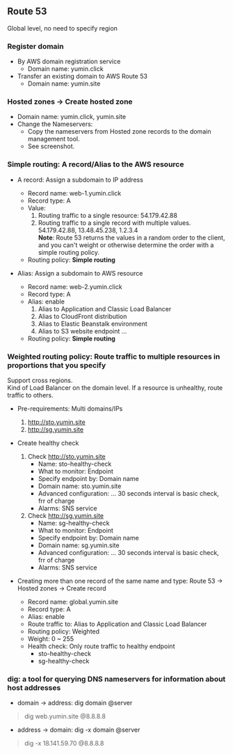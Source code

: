 ## Route 53
Global level, no need to specify region

### Register domain

+ By AWS domain registration service
    - Domain name: yumin.click
+ Transfer an existing domain to AWS Route 53
    - Domain name: yumin.site

### Hosted zones -> Create hosted zone

+ Domain name: yumin.click, yumin.site
+ Change the Nameservers:
    - Copy the nameservers from Hosted zone records to the domain management tool.
    - See screenshot.

### Simple routing: A record/Alias to the AWS resource

+ A record: Assign a subdomain to IP address
    - Record name: web-1.yumin.click
    - Record type: A
    - Value:
        1. Routing traffic to a single resource: 54.179.42.88
        2. Routing traffic to a single record with multiple values. 54.179.42.88, 13.48.45.238, 1.2.3.4 <br>
           **Note**: Route 53 returns the values in a random order to the client, and you can't weight or otherwise
           determine the order with a simple routing policy.
    - Routing policy: **Simple routing**

+ Alias: Assign a subdomain to AWS resource
    - Record name: web-2.yumin.click
    - Record type: A
    - Alias: enable
        1. Alias to Application and Classic Load Balancer
        2. Alias to CloudFront distribution
        3. Alias to Elastic Beanstalk environment
        4. Alias to S3 website endpoint ...
    - Routing policy: **Simple routing**

### Weighted routing policy: Route traffic to multiple resources in proportions that you specify

Support cross regions.<br>
Kind of Load Balancer on the domain level. If a resource is unhealthy, route traffic to others.

+ Pre-requirements: Multi domains/IPs
    1. http://sto.yumin.site
    2. http://sg.yumin.site

+ Create healthy check
    1. Check http://sto.yumin.site
        + Name: sto-healthy-check
        + What to monitor: Endpoint
        + Specify endpoint by: Domain name
        + Domain name: sto.yumin.site
        + Advanced configuration: ... 30 seconds interval is basic check, frr of charge
        + Alarms: SNS service
    2. Check http://sg.yumin.site
        + Name: sg-healthy-check
        + What to monitor: Endpoint
        + Specify endpoint by: Domain name
        + Domain name: sg.yumin.site
        + Advanced configuration: ... 30 seconds interval is basic check, frr of charge
        + Alarms: SNS service

+ Creating more than one record of the same name and type: Route 53 -> Hosted zones -> Create record
    - Record name: global.yumin.site
    - Record type: A
    - Alias: enable
    - Route traffic to: Alias to Application and Classic Load Balancer
    - Routing policy: Weighted
    - Weight: 0 ~ 255
    - Health check: Only route traffic to healthy endpoint
        - sto-healthy-check
        - sg-healthy-check

### dig: a tool for querying DNS nameservers for information about host addresses

+ domain -> address: dig domain @server

> dig web.yumin.site @8.8.8.8

+ address -> domain: dig -x domain @server

> dig -x 18.141.59.70 @8.8.8.8
